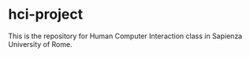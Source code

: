 # hci-project
This is the repository for Human Computer Interaction class in Sapienza University of Rome.
